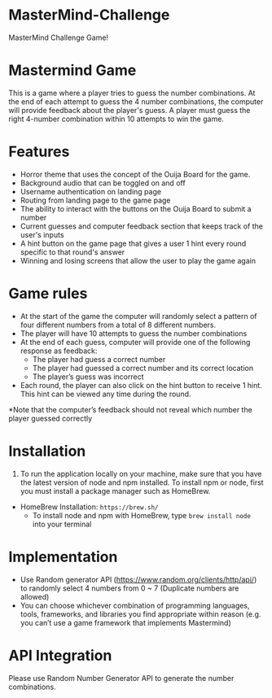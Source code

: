 # MasterMind-Challenge
MasterMind Challenge Game!

# Mastermind Game
This is a game where a player tries to guess the number combinations. At the end of each attempt to guess the 4 number combinations, the computer will provide feedback about the player's guess. A player must guess the right 4-number combination within 10 attempts to win the game.

# Features
- Horror theme that uses the concept of the Ouija Board for the game.
- Background audio that can be toggled on and off
- Username authentication on landing page
- Routing from landing page to the game page
- The ability to interact with the buttons on the Ouija Board to submit a number
- Current guesses and computer feedback section that keeps track of the user's inputs
- A hint button on the game page that gives a user 1 hint every round specific to that round's answer
- Winning and losing screens that allow the user to play the game again

# Game rules
- At the start of the game the computer will randomly select a pattern of four different numbers from a total of 8 different numbers.
- The player will have 10 attempts to guess the number combinations
- At the end of each guess, computer will provide one of the following response
as feedback:
  - The player had guess a correct number
  - The player had guessed a correct number and its correct location
  - The player’s guess was incorrect
- Each round, the player can also click on the hint button to receive 1 hint. This hint can be viewed any time during the round.

*Note that the computer’s feedback should not reveal which number the player guessed correctly 

# Installation
1. To run the application locally on your machine, make sure that you have the latest version of node and npm installed. To install npm or node, first you must install a package manager such as HomeBrew.
  - HomeBrew Installation: ```https://brew.sh/```
    - To install node and npm with HomeBrew, type ```brew install node``` into your terminal

# Implementation
- Use Random generator API (https://www.random.org/clients/http/api/) to randomly select 4 numbers from 0 ~ 7 (Duplicate numbers are allowed)
- You can choose whichever combination of programming languages, tools, frameworks, and libraries you find appropriate within reason (e.g. you can’t use a game framework that implements Mastermind)

# API Integration
Please use Random Number Generator API to generate the number combinations.
